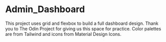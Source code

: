 # Admin_Dashboard
This project uses grid and flexbox to build a full dashboard design. 
Thank you to The Odin Project for giving us this space for practice. 
Color palettes are from Tailwind and icons from Material Design Icons.